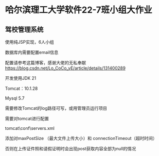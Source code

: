 # 哈尔滨理工大学软件22-7班小组大作业
## 驾校管理系统
使用纯JSP实现，6人小组

数据库内需要配置email信息


配置请参考这篇博客，感谢大佬的无私奉献
<br>
https://blog.csdn.net/Lo_CoCo_vE/article/details/131400289

开发使用JDK 21

Tomcat：10.1.28

Mysql 5.7

需要修改Tomcat的log路径可写，或用管理员运行项目

需要对tomcat进行配置

tomcat\conf\servers.xml

 <Connector port="8080" protocol="HTTP/1.1"
               connectionTimeout="2000000"
               redirectPort="8443"
               maxPostSize="-1"
               maxParameterCount="1000"
               URIEncoding="UTF-8"
               />
添加对maxPostSize （最大文件上传大小）和 connectionTimeout（超时时间）

否则在上传证件照和请假证明时会出现post获取内容全部为null的情况
